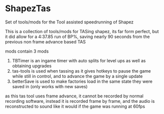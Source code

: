 # ShapezTas
Set of tools/mods for the Tool assisted speedrunning of Shapez

This is a collection of tools/mods for TASing shapez, its far form perfect, but it did allow for a 4:37.85 run of BP%, saving nearly 90 seconds from the previous non frame advance based TAS

mods contain 3 mods  
1. TBTimer is an ingame timer with auto splits for level ups as well as obtaining upgrades
2. tas-tools is used when tassing as it gives hotkeys to pause the game while still in control, and to advance the game by a single update
3. betterSave is used to make factories load in the same state they were saved in (only works with new saves)

as this tas tool uses frame advance, it cannot be recorded by normal recording software, instead it is recorded frame by frame, and the audio is reconstructed to sound like it would if the game was running at 60fps